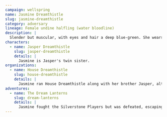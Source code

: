 ```yaml
---
campaign: wellspring
name: Jasmine Dreamthistle
slug: jasmine-dreamthistle
category: adversary
lineage: Female undine halfling (water bloodline)
description: |
  Slender but muscular, with eyes and hair a deep blue-green. She wears armor in a fish-scale pattern common in the Free Cities, and carries both a rapier and an alarming number of knives.
characters:
  - name: Jasper Dreamthistle
    slug: jasper-dreamthistle
    details: |
      Jasmine is Jasper's twin sister.
organizations:
  - name: House Dreamthistle
    slug: house-dreamthistle
    details: |
      Jasmine ran House Dreamthistle along with her brother Jasper, although both may have been under the control of another entity.
adventures:
  - name: The Dream Lanterns
    slug: dream-lanterns
    details: |
      Jasmine fought the Silverstone Players but was defeated, escaping with her brother.
---
```

